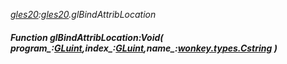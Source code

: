 _[gles20](../../modules/gles20/gles20-module.md):[gles20](../../modules/gles20/gles20-module.md).glBindAttribLocation_
##### Function glBindAttribLocation:Void( program_:[GLuint](../../modules/gles20/gles20-gluint.md),index_:[GLuint](../../modules/gles20/gles20-gluint.md),name_:[wonkey.types.Cstring](../../modules/wonkey/wonkey-types-cstring.md) )
